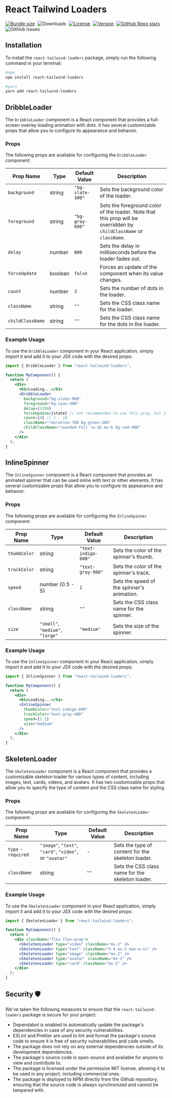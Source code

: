 # **React Tailwind Loaders**

[![Bundle size](https://img.shields.io/bundlephobia/min/react-tailwind-loaders/latest?style=for-the-badge&color=3178c6)](https://bundlephobia.com/package/react-tailwind-loaders@latest)&nbsp;
![Downloads](https://img.shields.io/npm/dt/react-tailwind-loaders?style=for-the-badge)&nbsp;
[![License](https://img.shields.io/npm/l/react-tailwind-loaders?style=for-the-badge&color=efb103)](https://github.com/m10rten/react-tailwind-loaders/blob/main/LICENSE)&nbsp;
[![Version](https://img.shields.io/npm/v/react-tailwind-loaders?style=for-the-badge&color=cb3837&logo=npm)](https://www.npmjs.com/package/react-tailwind-loaders)&nbsp;
[![GitHub Repo stars](https://img.shields.io/github/stars/m10rten/react-tailwind-loaders?color=E9E9E9&logo=Github&style=for-the-badge)](https://www.github.com/m10rten/react-tailwind-loaders)&nbsp;
![GitHub issues](https://img.shields.io/github/issues-raw/m10rten/react-tailwind-loaders?label=issues&style=for-the-badge)

## Installation

To install the `react-tailwind-loaders` package, simply run the following command in your terminal:

```bash
#npm
npm install react-tailwind-loaders
```

```bash
#yarn
yarn add react-tailwind-loaders
```

## DribbleLoader

The `DribbleLoader` component is a React component that provides a full-screen overlay loading animation with dots. It has several customizable props that allow you to configure its appearance and behavior.

### Props

The following props are available for configuring the `DribbleLoader` component:

<!-- prettier-ignore -->
| Prop Name | Type | Default Value | Description |
| --- | --- | --- | --- |
| `background` | string | `"bg-slate-300"` | Sets the background color of the loader. |
| `foreground` | string | `"bg-gray-600"` | Sets the foreground color of the loader. Note that this prop will be overridden by `childClassName` or `className`. |
| `delay` | number | `800` | Sets the delay in milliseconds before the loader fades out. |
| `forceUpdate` | boolean | `false` | Forces an update of the component when its value changes. |
| `count` | number | `3` | Sets the number of dots in the loader. |
| `className` | string | `""` | Sets the CSS class name for the loader. |
| `childClassName` | string | `""` | Sets the CSS class name for the dots in the loader. |

### Example Usage

To use the `DribbleLoader` component in your React application, simply import it and add it to your JSX code with the desired props:

```jsx
import { DribbleLoader } from "react-tailwind-loaders";

function MyComponent() {
  return (
    <div>
      <h1>Loading...</h1>
      <DribbleLoader
        background="bg-slate-900"
        foreground="bg-cyan-400"
        delay={1200}
        forceUpdate={state} // not recommended to use this prop, but it's here if you need it
        count={4} // 1 - 10
        className="!duration-700 bg-green-200"
        childClassName="rounded-full !w-16 mx-6 bg-red-400"
      />
    </div>
  );
}
```

## InlineSpinner

The `InlineSpinner` component is a React component that provides an animated spinner that can be used inline with text or other elements. It has several customizable props that allow you to configure its appearance and behavior.

### Props

The following props are available for configuring the `InlineSpinner` component:

<!-- prettier-ignore -->
| Prop Name | Type | Default Value | Description |
| --- | --- | --- | --- |
| `thumbColor` | string | `"text-indigo-600"` | Sets the color of the spinner's thumb. |
| `trackColor` | string | `"text-gray-900"` | Sets the color of the spinner's track. |
| `speed` | number (0.5 - 5) | `1` | Sets the speed of the spinner's animation. |
| `className` | string | `""` | Sets the CSS class name for the spinner. |
| `size` | `"small"`, `"medium"`, `"large"` | `"medium"` | Sets the size of the spinner. |

### Example Usage

To use the `InlineSpinner` component in your React application, simply import it and add it to your JSX code with the desired props:

```jsx
import { InlineSpinner } from "react-tailwind-loaders";

function MyComponent() {
  return (
    <div>
      <h1>Loading...</h1>
      <InlineSpinner
        thumbColor="text-indigo-600"
        trackColor="text-gray-400"
        speed={1.2}
        size="medium"
      />
    </div>
  );
}
```

## SkeletenLoader

The `SkeletenLoader` component is a React component that provides a customizable skeleton loader for various types of content, including images, text, cards, videos, and avatars. It has two customizable props that allow you to specify the type of content and the CSS class name for styling.

### Props

The following props are available for configuring the `SkeletenLoader` component:

<!-- prettier-ignore -->
| Prop Name | Type | Default Value  | Description |
| --- | --- | --- | --- |
| `type` - `required` | `"image"`, `"text"`, `"card"`, `"video"`, or `"avatar"` | - | Sets the type of content for the skeleton loader. |
| `className` | string | `""` | Sets the CSS class name for the skeleton loader. |

### Example Usage

To use the `SkeletenLoader` component in your React application, simply import it and add it to your JSX code with the desired props:

```jsx
import { SkeletenLoader } from "react-tailwind-loaders";

function MyComponent() {
  return (
    <div className="flex flex-wrap">
      <SkeletenLoader type="video" className="mx-2" />
      <SkeletenLoader type="text" className="h-4 mx-2 max-w-xs" />
      <SkeletenLoader type="image" className="mx-2" />
      <SkeletenLoader type="avatar" className="mx-2" />
      <SkeletenLoader type="card" className="mx-2" />
    </div>
  );
}
```

## Security 🛡️

We've taken the following measures to ensure that the `react-tailwind-loaders` package is secure for your project:

- Dependabot is enabled to automatically update the package's dependencies in case of any security vulnerabilities.
- ESLint and Prettier are used to lint and format the package's source code to ensure it is free of security vulnerabilities and code smells.
- The package does not rely on any external dependencies outside of its development dependencies.
- The package's source code is open-source and available for anyone to view and contribute to.
- The package is licensed under the permissive MIT license, allowing it to be used in any project, including commercial ones.
- The package is deployed to NPM directly from the Github repository, ensuring that the source code is always synchronized and cannot be tampered with.
